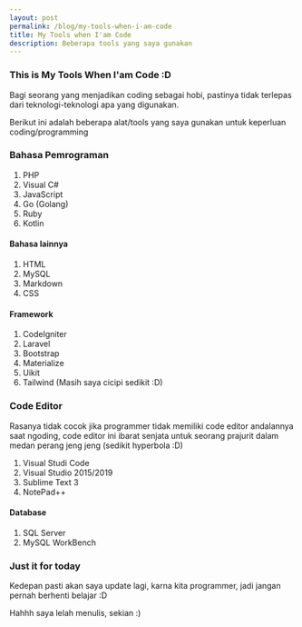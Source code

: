 ```yaml
---
layout: post
permalink: /blog/my-tools-when-i-am-code
title: My Tools when I'am Code
description: Beberapa tools yang saya gunakan
---
```


### This is My Tools When I'am Code :D

Bagi seorang yang menjadikan coding sebagai hobi, pastinya tidak terlepas dari teknologi-teknologi apa yang digunakan.

Berikut ini adalah beberapa alat/tools yang saya gunakan untuk keperluan coding/programming

### Bahasa Pemrograman
1. PHP
2. Visual C#
3. JavaScript
4. Go (Golang)
5. Ruby
6. Kotlin

#### Bahasa lainnya
1. HTML
2. MySQL
3. Markdown
4. CSS

#### Framework
1. CodeIgniter
2. Laravel
3. Bootstrap
4. Materialize
5. Uikit
6. Tailwind (Masih saya cicipi sedikit :D)

### Code Editor

Rasanya tidak cocok jika programmer tidak memiliki code editor andalannya saat ngoding, code editor ini ibarat senjata untuk seorang prajurit dalam medan perang jeng jeng (sedikit hyperbola :D)

1. Visual Studi Code
2. Visual Studio 2015/2019
3. Sublime Text 3
4. NotePad++

#### Database
1. SQL Server
2. MySQL WorkBench

### Just it for today

Kedepan pasti akan saya update lagi, karna kita programmer, jadi jangan pernah berhenti belajar :D

Hahhh saya lelah menulis, sekian :)